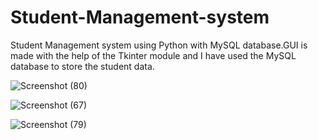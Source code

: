 # Student-Management-system
Student Management system using Python with MySQL database.GUI is made with the help of the Tkinter module and I have used the MySQL database to store the student data.

![Screenshot (80)](https://github.com/Rameshchandru/Student-Management-system/assets/135995217/bcd32b6b-bede-4cc2-84bc-fa064caf7e69)

![Screenshot (67)](https://github.com/Rameshchandru/Student-Management-system/assets/135995217/fc21c3c4-cd19-4e72-bcb4-5f34b1a9a5da)

![Screenshot (79)](https://github.com/Rameshchandru/Student-Management-system/assets/135995217/10beeb99-68db-49c0-99ce-08cde164a9f2)



